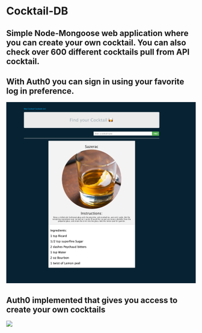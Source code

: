 # Cocktail-DB

## Simple Node-Mongoose web application where you can create your own cocktail. You can also check over 600 different cocktails pull from API cocktail.

## With Auth0 you can sign in using your favorite log in preference.

![](https://github.com/leonelRos/Cocktail-DB/blob/master/img/Screen%20Shot%202020-09-30%20at%202.31.53%20PM.png)

## Auth0 implemented that gives you access to create your own cocktails

![](https://github.com/leonelRos/Cocktail-DB/blob/master/img/Auth-0.png)
